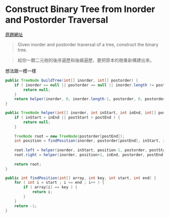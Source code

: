 # Construct Binary Tree from Inorder and Postorder Traversal

[原題網址](http://www.lintcode.com/en/problem/construct-binary-tree-from-inorder-and-postorder-traversal/)

> Given inorder and postorder traversal of a tree, construct the binary tree.

> 給你一顆二元樹的後序遍歷和後續遍歷，要把原本的樹重新構建出來。

想法跟[](draft/binary_tree/)一模一樣


```java
public TreeNode buildTree(int[] inorder, int[] postorder) {
    if ( inorder == null || postorder == null || inorder.length != postorder.length ) {
        return null;
    }
    return helper(inorder, 0, inorder.length-1, postorder, 0, postorder.length-1);
}

public TreeNode helper(int[] inorder, int inStart, int inEnd, int[] postorder, int postStart, int postEnd) {
    if ( inStart > inEnd || postStart > postEnd ) {
        return null;
    }
    
    TreeNode root = new TreeNode(postorder[postEnd]);
    int position = findPosition(inorder, postorder[postEnd], inStart, inEnd);
    
    root.left = helper(inorder, inStart, position-1, postorder, postStart, postStart+position-inStart-1);
    root.right = helper(inorder, position+1, inEnd, postorder, postEnd-inEnd+position, postEnd-1);
    
    return root;
}

public int findPosition(int[] array, int key, int start, int end) {
    for ( int i = start ; i <= end ; i++ ) {
        if ( array[i] == key ) {
            return i;
        }
    }
    return -1;
}
```

